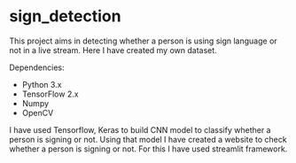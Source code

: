 # sign_detection

This project aims in detecting whether a person is using sign language or not in a live stream.
Here I have created my own dataset.

Dependencies:
  * Python 3.x
  * TensorFlow 2.x
  * Numpy
  * OpenCV

I have used Tensorflow, Keras to build CNN model to classify whether a person is signing or not.
Using that model I have created a website to check whether a person is signing or not.
For this I have used streamlit framework.

